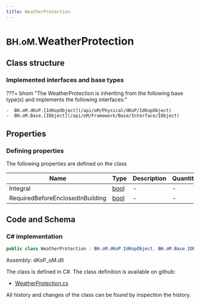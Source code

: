 ```yaml
---
title: WeatherProtection
---
```


# <small>BH.oM.</small>**WeatherProtection**



## Class structure

### Implemented interfaces and base types

???+ bhom "The WeatherProtection is inheriting from the following base type(s) and implements the following interfaces:"

    -  BH.oM.dKoP.[IdKopObject](/api/oM/Physical/dKoP/IdKopObject)
    -  BH.oM.Base.[IObject](/api/oM/Framework/Base/Interface/IObject)


## Properties



### Defining properties

The following properties are defined on the class

| Name             | Type             | Description      | Quantity         |
|------------------|------------------|------------------|------------------|
| Integral | [bool](https://learn.microsoft.com/en-us/dotnet/api/System.Boolean?view=netstandard-2.0) | - | - |
| RequiredBeforeEnclosedInBuilding | [bool](https://learn.microsoft.com/en-us/dotnet/api/System.Boolean?view=netstandard-2.0) | - | - |


## Code and Schema

### C# implementation

``` C# title="C#"
public class WeatherProtection : BH.oM.dKoP.IdKopObject, BH.oM.Base.IObject
```

Assembly: dKoP_oM.dll

The class is defined in C#. The class definition is available on github:

- [WeatherProtection.cs](https://github.com/BHoM/dKoP_Toolkit/blob/develop/dKoP_oM/Assembly\WeatherProtection.cs)

All history and changes of the class can be found by inspection the history.
